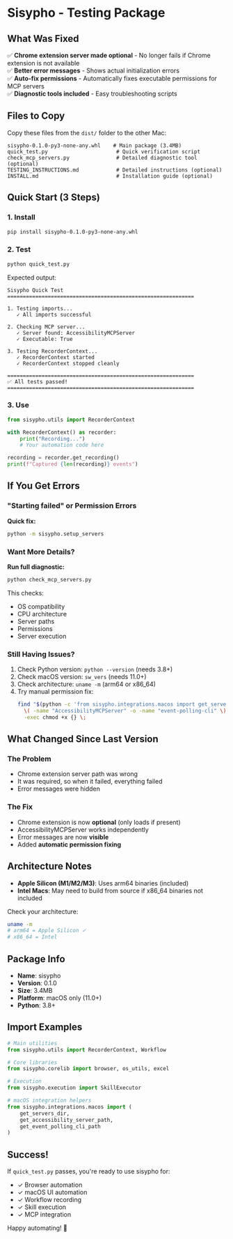 # Sisypho - Testing Package

## What Was Fixed

✅ **Chrome extension server made optional** - No longer fails if Chrome extension is not available  
✅ **Better error messages** - Shows actual initialization errors  
✅ **Auto-fix permissions** - Automatically fixes executable permissions for MCP servers  
✅ **Diagnostic tools included** - Easy troubleshooting scripts

## Files to Copy

Copy these files from the `dist/` folder to the other Mac:

```
sisypho-0.1.0-py3-none-any.whl    # Main package (3.4MB)
quick_test.py                      # Quick verification script
check_mcp_servers.py               # Detailed diagnostic tool (optional)
TESTING_INSTRUCTIONS.md            # Detailed instructions (optional)
INSTALL.md                         # Installation guide (optional)
```

## Quick Start (3 Steps)

### 1. Install

```bash
pip install sisypho-0.1.0-py3-none-any.whl
```

### 2. Test

```bash
python quick_test.py
```

Expected output:

```
Sisypho Quick Test
============================================================

1. Testing imports...
   ✓ All imports successful

2. Checking MCP server...
   ✓ Server found: AccessibilityMCPServer
   ✓ Executable: True

3. Testing RecorderContext...
   ✓ RecorderContext started
   ✓ RecorderContext stopped cleanly

============================================================
✅ All tests passed!
============================================================
```

### 3. Use

```python
from sisypho.utils import RecorderContext

with RecorderContext() as recorder:
    print("Recording...")
    # Your automation code here

recording = recorder.get_recording()
print(f"Captured {len(recording)} events")
```

## If You Get Errors

### "Starting failed" or Permission Errors

**Quick fix:**

```bash
python -m sisypho.setup_servers
```

### Want More Details?

**Run full diagnostic:**

```bash
python check_mcp_servers.py
```

This checks:

- OS compatibility
- CPU architecture
- Server paths
- Permissions
- Server execution

### Still Having Issues?

1. Check Python version: `python --version` (needs 3.8+)
2. Check macOS version: `sw_vers` (needs 11.0+)
3. Check architecture: `uname -m` (arm64 or x86_64)
4. Try manual permission fix:
   ```bash
   find "$(python -c 'from sisypho.integrations.macos import get_servers_dir; print(get_servers_dir())')" \
     \( -name "AccessibilityMCPServer" -o -name "event-polling-cli" \) \
     -exec chmod +x {} \;
   ```

## What Changed Since Last Version

### The Problem

- Chrome extension server path was wrong
- It was required, so when it failed, everything failed
- Error messages were hidden

### The Fix

- Chrome extension is now **optional** (only loads if present)
- AccessibilityMCPServer works independently
- Error messages are now **visible**
- Added **automatic permission fixing**

## Architecture Notes

- **Apple Silicon (M1/M2/M3)**: Uses arm64 binaries (included)
- **Intel Macs**: May need to build from source if x86_64 binaries not included

Check your architecture:

```bash
uname -m
# arm64 = Apple Silicon ✓
# x86_64 = Intel
```

## Package Info

- **Name**: sisypho
- **Version**: 0.1.0
- **Size**: 3.4MB
- **Platform**: macOS only (11.0+)
- **Python**: 3.8+

## Import Examples

```python
# Main utilities
from sisypho.utils import RecorderContext, Workflow

# Core libraries
from sisypho.corelib import browser, os_utils, excel

# Execution
from sisypho.execution import SkillExecutor

# macOS integration helpers
from sisypho.integrations.macos import (
    get_servers_dir,
    get_accessibility_server_path,
    get_event_polling_cli_path
)
```

## Success!

If `quick_test.py` passes, you're ready to use sisypho for:

- ✓ Browser automation
- ✓ macOS UI automation
- ✓ Workflow recording
- ✓ Skill execution
- ✓ MCP integration

Happy automating! 🚀
